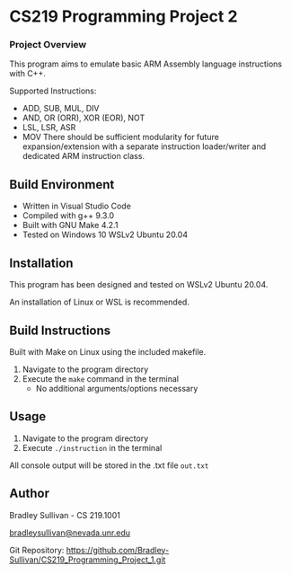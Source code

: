 # CS219 Programming Project 2
### Project Overview
This program aims to emulate basic ARM Assembly language instructions with C++.

Supported Instructions:
- ADD, SUB, MUL, DIV
- AND, OR (ORR), XOR (EOR), NOT
- LSL, LSR, ASR
- MOV
There should be sufficient modularity for future expansion/extension with a separate instruction loader/writer and dedicated ARM instruction class.


## Build Environment
- Written in Visual Studio Code
- Compiled with g++ 9.3.0
- Built with GNU Make 4.2.1
- Tested on Windows 10 WSLv2 Ubuntu 20.04

## Installation
This program has been designed and tested on WSLv2 Ubuntu 20.04.

An installation of Linux or WSL is recommended.

## Build Instructions
Built with Make on Linux using the included makefile.

1. Navigate to the program directory
2. Execute the `make` command in the terminal
    - No additional arguments/options necessary

## Usage
1. Navigate to the program directory
2. Execute `./instruction` in the terminal

All console output will be stored in the .txt file `out.txt`


## Author
Bradley Sullivan - CS 219.1001

bradleysullivan@nevada.unr.edu

Git Repository: https://github.com/Bradley-Sullivan/CS219_Programming_Project_1.git





